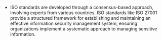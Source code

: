 * ISO standards are developed through a consensus-based approach, involving experts from various countries. ISO standards like ISO 27001 provide a structured framework for establishing and maintaining an effective information security management system, ensuring organizations implement a systematic approach to managing sensitive information.